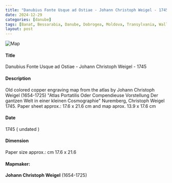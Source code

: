 ```yaml
---
title: "Danubius Fonte Usque ad Ostiae - Johann Christoph Weigel - 1745 Danube"
date: 2024-12-29
categories: [danube]
tags: [Banat, Bessarabia, Danube, Dobrogea, Moldova, Transylvania, Wallachia]
layout: post
---
```

![Map](/transylvania-digital-antiques/assets/2024-04-07_023373.jpg "Map")
#### Title ####
Danubius Fonte Usque ad Ostiae - Johann Christoph Weigel - 1745

#### Description ####
Old colored copper engraving map from the atlas by Johann Christoph Weigel (1654-1725) "Atlas Portatilis Oder Compendieuse Vorstellung Der gantzen Welt in einer kleinen Cosmographie" Nuremberg, Christoph Weigel 1745.
Paper sheet approx.: 17.6 x 21.6 cm and map aprox. 13.9 x 17.6 cm

#### Date ####
1745 ( undated )

#### Dimension ####
Paper size approx.: cm 17.6 x 21.6

#### Mapmaker: ####
**Johann Christoph Weigel** (1654-1725)